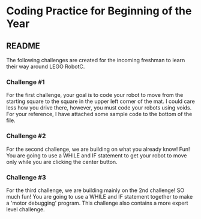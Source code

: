 # Coding Practice for Beginning of the Year
## README

The following challenges are created for the incoming freshman to learn their way around LEGO RobotC.

### Challenge #1

For the first challenge, your goal is to code your robot to move from the starting square to the square in the upper left corner of the mat. I could care less how you drive there, however, you must code your robots using voids. For your reference, I have attached some sample code to the bottom of the file.

### Challenge #2

For the second challenge, we are building on what you already know! Fun! You are going to use a WHILE and IF statement to get your robot to move only while you are clicking the center button.

### Challenge #3

For the third challenge, we are building mainly on the 2nd challenge! SO much fun! You are going to use a WHILE and IF statement together to make a 'motor debugging' program. This challenge also contains a more expert level challenge.
